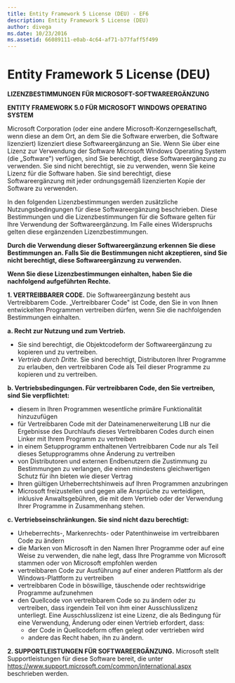 ```yaml
---
title: Entity Framework 5 License (DEU) - EF6
description: Entity Framework 5 License (DEU)
author: divega
ms.date: 10/23/2016
ms.assetid: 66089111-e0ab-4c64-af71-b77faff5f499
---
```

# Entity Framework 5 License (DEU)
**LIZENZBESTIMMUNGEN FÜR MICROSOFT-SOFTWAREERGÄNZUNG**

**ENTITY FRAMEWORK 5.0 FÜR MICROSOFT WINDOWS OPERATING SYSTEM**

Microsoft Corporation (oder eine andere Microsoft-Konzerngesellschaft, wenn diese an dem Ort, an dem Sie die Software erwerben, die Software lizenziert) lizenziert diese Softwareergänzung an Sie. Wenn Sie über eine Lizenz zur Verwendung der Software Microsoft Windows Operating System (die „Software") verfügen, sind Sie berechtigt, diese Softwareergänzung zu verwenden. Sie sind nicht berechtigt, sie zu verwenden, wenn Sie keine Lizenz für die Software haben. Sie sind berechtigt, diese Softwareergänzung mit jeder ordnungsgemäß lizenzierten Kopie der Software zu verwenden.

In den folgenden Lizenzbestimmungen werden zusätzliche Nutzungsbedingungen für diese Softwareergänzung beschrieben. Diese Bestimmungen und die Lizenzbestimmungen für die Software gelten für Ihre Verwendung der Softwareergänzung. Im Falle eines Widerspruchs gelten diese ergänzenden Lizenzbestimmungen.

**Durch die Verwendung dieser Softwareergänzung erkennen Sie diese Bestimmungen an. Falls Sie die Bestimmungen nicht akzeptieren, sind Sie nicht berechtigt, diese Softwareergänzung zu verwenden.**

**Wenn Sie diese Lizenzbestimmungen einhalten, haben Sie die nachfolgend aufgeführten Rechte.**

**1. VERTREIBBARER CODE.** Die Softwareergänzung besteht aus Vertreibbarem Code. „Vertreibbarer Code" ist Code, den Sie in von Ihnen entwickelten Programmen vertreiben dürfen, wenn Sie die nachfolgenden Bestimmungen einhalten.

**a. Recht zur Nutzung und zum Vertrieb.**

-   Sie sind berechtigt, die Objektcodeform der Softwareergänzung zu kopieren und zu vertreiben.
-   *Vertrieb durch Dritte.* Sie sind berechtigt, Distributoren Ihrer Programme zu erlauben, den vertreibbaren Code als Teil dieser Programme zu kopieren und zu vertreiben.

**b. Vertriebsbedingungen. Für vertreibbaren Code, den Sie vertreiben, sind Sie verpflichtet:**

-   diesem in Ihren Programmen wesentliche primäre Funktionalität hinzuzufügen
-   für Vertreibbaren Code mit der Dateinamenerweiterung LIB nur die Ergebnisse des Durchlaufs dieses Vertreibbaren Codes durch einen Linker mit Ihrem Programm zu vertreiben
-   in einem Setupprogramm enthaltenen Vertreibbaren Code nur als Teil dieses Setupprogramms ohne Änderung zu vertreiben
-   von Distributoren und externen Endbenutzern die Zustimmung zu Bestimmungen zu verlangen, die einen mindestens gleichwertigen Schutz für ihn bieten wie dieser Vertrag
-   Ihren gültigen Urheberrechtshinweis auf Ihren Programmen anzubringen
-   Microsoft freizustellen und gegen alle Ansprüche zu verteidigen, inklusive Anwaltsgebühren, die mit dem Vertrieb oder der Verwendung Ihrer Programme in Zusammenhang stehen.

**c. Vertriebseinschränkungen. Sie sind nicht dazu berechtigt:**

-   Urheberrechts-, Markenrechts- oder Patenthinweise im vertreibbaren Code zu ändern
-   die Marken von Microsoft in den Namen Ihrer Programme oder auf eine Weise zu verwenden, die nahe legt, dass Ihre Programme von Microsoft stammen oder von Microsoft empfohlen werden
-   vertreibbaren Code zur Ausführung auf einer anderen Plattform als der Windows-Plattform zu vertreiben
-   vertreibbaren Code in böswillige, täuschende oder rechtswidrige Programme aufzunehmen
-   den Quellcode von vertreibbarem Code so zu ändern oder zu vertreiben, dass irgendein Teil von ihm einer Ausschlusslizenz unterliegt. Eine Ausschlusslizenz ist eine Lizenz, die als Bedingung für eine Verwendung, Änderung oder einen Vertrieb erfordert, dass:
    -   der Code in Quellcodeform offen gelegt oder vertrieben wird
    -   andere das Recht haben, ihn zu ändern.

**2. SUPPORTLEISTUNGEN FÜR SOFTWAREERGÄNZUNG.** Microsoft stellt Supportleistungen für diese Software bereit, die unter https://www.support.microsoft.com/common/international.aspx beschrieben werden.
